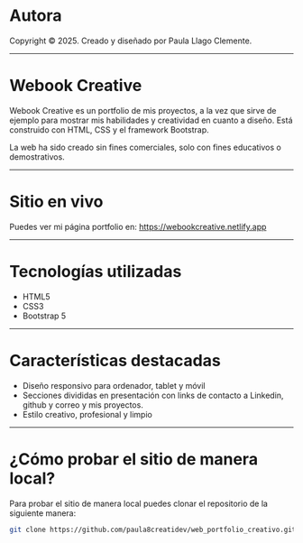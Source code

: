 # Autora

Copyright © 2025. Creado y diseñado por Paula Llago Clemente.

---

# Webook Creative

Webook Creative es un portfolio de mis proyectos, a la vez que sirve de ejemplo para mostrar mis habilidades y creatividad en cuanto a diseño. Está construido con HTML, CSS y el framework Bootstrap.

La web ha sido creado sin fines comerciales, solo con fines educativos o demostrativos.

---

# Sitio en vivo

Puedes ver mi página portfolio en: https://webookcreative.netlify.app

---

# Tecnologías utilizadas

- HTML5
- CSS3
- Bootstrap 5

---

# Características destacadas

- Diseño responsivo para ordenador, tablet y móvil
- Secciones divididas en presentación con links de contacto a Linkedin, github y correo y mis proyectos.
- Estilo creativo, profesional y limpio

---

# ¿Cómo probar el sitio de manera local?

Para probar el sitio de manera local puedes clonar el repositorio de la siguiente manera:

   ```bash
   git clone https://github.com/paula8creatidev/web_portfolio_creativo.git
